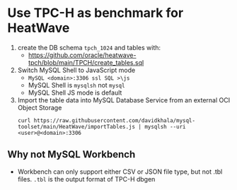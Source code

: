 # Use TPC-H as benchmark for HeatWave
1. create the DB schema `tpch_1024` and tables with:
    - https://github.com/oracle/heatwave-tpch/blob/main/TPCH/create_tables.sql
3. Switch MySQL Shell to JavaScript mode
    - `MySQL <domain>:3306 ssl SQL >\js`
    - MySQL Shell is `mysqlsh` not `mysql`
    - MySQL Shell JS mode is default
4. Import the table data into MySQL Database Service from an external OCI Object Storage
    ```
    curl https://raw.githubusercontent.com/davidkhala/mysql-toolset/main/HeatWave/importTables.js | mysqlsh --uri <user>@<domain>:3306
    ```


## Why not MySQL Workbench
- Workbench can only support either CSV or JSON file type, but not .tbl files. `.tbl` is the output format of TPC-H dbgen

